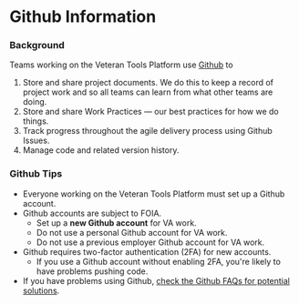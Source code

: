# Github Information


### Background

Teams working on the Veteran Tools Platform use [Github](https://github.com/department-of-veterans-affairs) to

1. Store and share project documents. We do this to keep a record of project work and so all teams can learn from what other teams are doing.
2. Store and share Work Practices &#8212; our best practices for how we do things.
3. Track progress throughout the agile delivery process using Github Issues.
4. Manage code and related version history.


### Github Tips

* Everyone working on the Veteran Tools Platform must set up a Github account.
* Github accounts are subject to FOIA.
  * Set up a **new Github account** for VA work.
  * Do not use a personal Github account for VA work.
  * Do not use a previous employer Github account for VA work.
* Github requires two-factor authentication (2FA) for new accounts.
  * If you use a Github account without enabling 2FA, you're likely to have problems pushing code.
* If you have problems using Github, [check the Github FAQs for potential solutions](../faqs.md#github).
